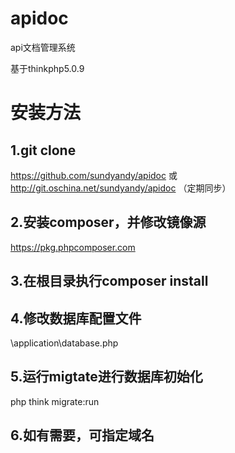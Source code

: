 # apidoc
api文档管理系统

基于thinkphp5.0.9

# 安装方法
## 1.git clone
https://github.com/sundyandy/apidoc
或
http://git.oschina.net/sundyandy/apidoc （定期同步）

## 2.安装composer，并修改镜像源
https://pkg.phpcomposer.com

## 3.在根目录执行composer install

## 4.修改数据库配置文件
\application\database.php

## 5.运行migtate进行数据库初始化
php think migrate:run

## 6.如有需要，可指定域名